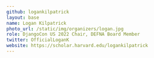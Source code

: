 ```yaml
---
github: logankilpatrick
layout: base
name: Logan Kilpatrick
photo_url: /static/img/organizers/logan.jpg
role: DjangoCon US 2022 Chair, DEFNA Board Member
twitter: OfficialLoganK
website: https://scholar.harvard.edu/logankilpatrick
---
```

